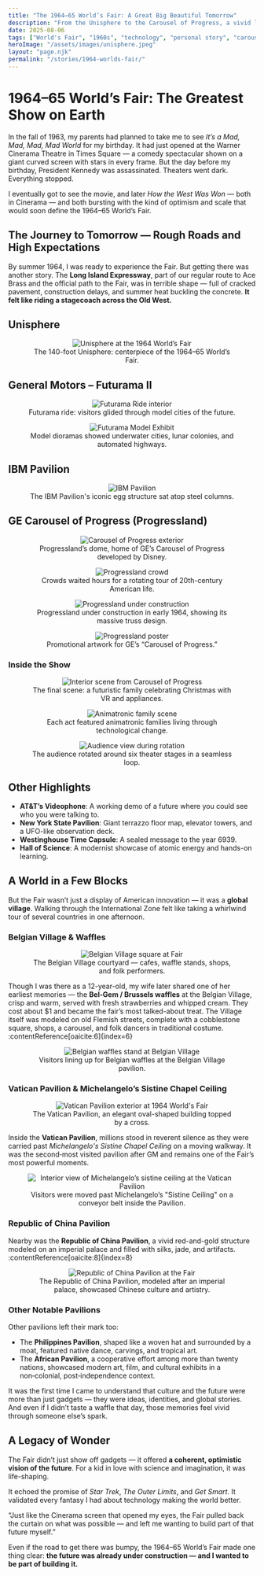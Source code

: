 ```yaml
---
title: "The 1964–65 World’s Fair: A Great Big Beautiful Tomorrow"
description: "From the Unisphere to the Carousel of Progress, a vivid look at the 1964–65 New York World’s Fair and how it shaped a young technologist’s imagination."
date: 2025-08-06
tags: ["World's Fair", "1960s", "technology", "personal story", "carousel of progress", "new york history"]
heroImage: "/assets/images/unisphere.jpeg"
layout: "page.njk"
permalink: "/stories/1964-worlds-fair/"
---
```


# 1964–65 World’s Fair: The Greatest Show on Earth

In the fall of 1963, my parents had planned to take me to see *It’s a Mad, Mad, Mad, Mad World* for my birthday. It had just opened at the Warner Cinerama Theatre in Times Square — a comedy spectacular shown on a giant curved screen with stars in every frame. But the day before my birthday, President Kennedy was assassinated. Theaters went dark. Everything stopped.

I eventually got to see the movie, and later *How the West Was Won* — both in Cinerama — and both bursting with the kind of optimism and scale that would soon define the 1964–65 World’s Fair.

## The Journey to Tomorrow — Rough Roads and High Expectations

By summer 1964, I was ready to experience the Fair. But getting there was another story. The **Long Island Expressway**, part of our regular route to Ace Brass and the official path to the Fair, was in terrible shape — full of cracked pavement, construction delays, and summer heat buckling the concrete. **It felt like riding a stagecoach across the Old West.**

## Unisphere

<figure style="flex: 1; min-width: 280px; text-align: center;">
  <img src="/assets/images/unisphere.jpeg" alt="Unisphere at the 1964 World’s Fair" />
  <figcaption>The 140-foot Unisphere: centerpiece of the 1964–65 World’s Fair.</figcaption>
</figure>

## General Motors – Futurama II

<figure style="flex: 1; min-width: 280px; text-align: center;">
  <img src="/assets/images/gm-exhibit.jpeg" alt="Futurama Ride interior" />
  <figcaption>Futurama ride: visitors glided through model cities of the future.</figcaption>
</figure>

<figure style="flex: 1; min-width: 280px; text-align: center;">
  <img src="/assets/images/gm-futurama.jpeg" alt="Futurama Model Exhibit" />
  <figcaption>Model dioramas showed underwater cities, lunar colonies, and automated highways.</figcaption>
</figure>

## IBM Pavilion

<figure style="flex: 1; min-width: 280px; text-align: center;">
  <img src="/assets/images/ibm.jpeg" alt="IBM Pavilion" />
  <figcaption>The IBM Pavilion's iconic egg structure sat atop steel columns.</figcaption>
</figure>

## GE Carousel of Progress (Progressland)

<figure style="flex: 1; min-width: 280px; text-align: center;">
  <img src="/assets/images/ge.jpeg" alt="Carousel of Progress exterior" />
  <figcaption>Progressland’s dome, home of GE’s Carousel of Progress developed by Disney.</figcaption>
</figure>

<figure style="flex: 1; min-width: 280px; text-align: center;">
  <img src="/assets/images/crowds.jpeg" alt="Progressland crowd" />
  <figcaption>Crowds waited hours for a rotating tour of 20th-century American life.</figcaption>
</figure>

<figure style="flex: 1; min-width: 280px; text-align: center;">
  <img src="/assets/images/ge-construction.jpg" alt="Progressland under construction" />
  <figcaption>Progressland under construction in early 1964, showing its massive truss design.</figcaption>
</figure>

<figure style="flex: 1; min-width: 280px; text-align: center;">
  <img src="/assets/images/early.jpeg" alt="Progressland poster" />
  <figcaption>Promotional artwork for GE’s “Carousel of Progress.”</figcaption>
</figure>

### Inside the Show

<figure style="flex: 1; min-width: 280px; text-align: center;">
  <img src="/assets/images/int-1.jpeg" alt="Interior scene from Carousel of Progress" />
  <figcaption>The final scene: a futuristic family celebrating Christmas with VR and appliances.</figcaption>
</figure>

<figure style="flex: 1; min-width: 280px; text-align: center;">
  <img src="/assets/images/int-2.jpg" alt="Animatronic family scene" />
  <figcaption>Each act featured animatronic families living through technological change.</figcaption>
</figure>

<figure style="flex: 1; min-width: 280px; text-align: center;">
  <img src="/assets/images/int-3.jpg" alt="Audience view during rotation" />
  <figcaption>The audience rotated around six theater stages in a seamless loop.</figcaption>
</figure>

## Other Highlights

- **AT&T’s Videophone**: A working demo of a future where you could see who you were talking to.
- **New York State Pavilion**: Giant terrazzo floor map, elevator towers, and a UFO-like observation deck.
- **Westinghouse Time Capsule**: A sealed message to the year 6939.
- **Hall of Science**: A modernist showcase of atomic energy and hands-on learning.

## A World in a Few Blocks

But the Fair wasn’t just a display of American innovation — it was a **global village**. Walking through the International Zone felt like taking a whirlwind tour of several countries in one afternoon.

### Belgian Village & Waffles

<figure style="flex: 1; min-width: 280px; text-align: center;">
  <img src="/assets/images/belgian.jpeg" alt="Belgian Village square at Fair" />
  <figcaption>The Belgian Village courtyard — cafes, waffle stands, shops, and folk performers.</figcaption>
</figure>

Though I was there as a 12-year-old, my wife later shared one of her earliest memories — the **Bel‑Gem / Brussels waffles** at the Belgian Village, crisp and warm, served with fresh strawberries and whipped cream. They cost about $1 and became the fair’s most talked-about treat. The Village itself was modeled on old Flemish streets, complete with a cobblestone square, shops, a carousel, and folk dancers in traditional costume. :contentReference[oaicite:6]{index=6}

<figure style="flex: 1; min-width: 280px; text-align: center;">
  <img src="/assets/images/waffle.jpeg" alt="Belgian waffles stand at Belgian Village" />
  <figcaption>Visitors lining up for Belgian waffles at the Belgian Village pavilion.</figcaption>
</figure>

### Vatican Pavilion & Michelangelo’s Sistine Chapel Ceiling 

<figure style="flex: 1; min-width: 280px; text-align: center;">
  <img src="/assets/images/vatican-entrance.jpg" alt="Vatican Pavilion exterior at 1964 World's Fair" />
  <figcaption>The Vatican Pavilion, an elegant oval-shaped building topped by a cross.</figcaption>
</figure>

Inside the **Vatican Pavilion**, millions stood in reverent silence as they were carried past *Michelangelo's Sistine Chapel Ceiling* on a moving walkway. It was the second‑most visited pavilion after GM and remains one of the Fair’s most powerful moments. 
<figure style="flex: 1; min-width: 280px; text-align: center;">
  <img src="/assets/images/vatican-sistine.jpg" alt="Interior view of Michelangelo’s sistine ceiling at the Vatican Pavilion" />
  <figcaption>Visitors were moved past Michelangelo’s "Sistine Ceiling" on a conveyor belt inside the Pavilion.</figcaption>
</figure>

### Republic of China Pavilion  

Nearby was the **Republic of China Pavilion**, a vivid red-and-gold structure modeled on an imperial palace and filled with silks, jade, and artifacts. :contentReference[oaicite:8]{index=8}

<figure style="flex: 1; min-width: 280px; text-align: center;">
  <img src="/assets/images/china_pavilion.jpeg" alt="Republic of China Pavilion at the Fair" />
  <figcaption>The Republic of China Pavilion, modeled after an imperial palace, showcased Chinese culture and artistry.</figcaption>
</figure>

### Other Notable Pavilions

Other pavilions left their mark too:
- The **Philippines Pavilion**, shaped like a woven hat and surrounded by a moat, featured native dance, carvings, and tropical art.
- The **African Pavilion**, a cooperative effort among more than twenty nations, showcased modern art, film, and cultural exhibits in a non‑colonial, post‑independence context. 

It was the first time I came to understand that culture and the future were more than just gadgets — they were ideas, identities, and global stories. And even if I didn’t taste a waffle that day, those memories feel vivid through someone else’s spark.



## A Legacy of Wonder

The Fair didn’t just show off gadgets — it offered **a coherent, optimistic vision of the future**. For a kid in love with science and imagination, it was life-shaping.

It echoed the promise of *Star Trek*, *The Outer Limits*, and *Get Smart*. It validated every fantasy I had about technology making the world better.

“Just like the Cinerama screen that opened my eyes, the Fair pulled back the curtain on what was possible — and left me wanting to build part of that future myself.”

Even if the road to get there was bumpy, the 1964–65 World’s Fair made one thing clear: **the future was already under construction — and I wanted to be part of building it.**
